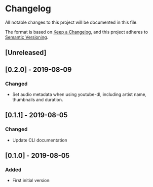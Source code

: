 # Changelog
All notable changes to this project will be documented in this file.

The format is based on [Keep a Changelog](https://keepachangelog.com/en/1.0.0/),
and this project adheres to [Semantic Versioning](https://semver.org/spec/v2.0.0.html).

## [Unreleased]

## [0.2.0] - 2019-08-09
### Changed
- Set audio metadata when using youtube-dl, including artist name, thumbnails and duration.

## [0.1.1] - 2019-08-05
### Changed
- Update CLI documentation

## [0.1.0] - 2019-08-05
### Added
- First initial version